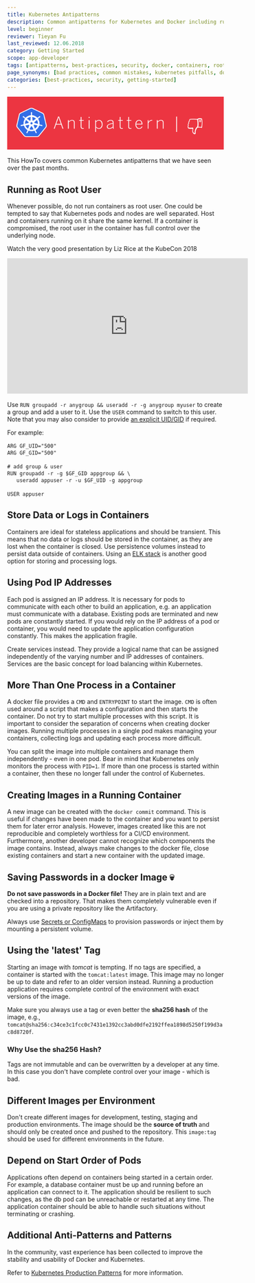 ```yaml
---
title: Kubernetes Antipatterns
description: Common antipatterns for Kubernetes and Docker including running as root, storing data in containers, using latest tags, and other security and operational pitfalls to avoid.
level: beginner
reviewer: Tieyan Fu
last_reviewed: 12.06.2018
category: Getting Started
scope: app-developer
tags: [antipatterns, best-practices, security, docker, containers, root-user, latest-tag, passwords]
page_synonyms: [bad practices, common mistakes, kubernetes pitfalls, docker antipatterns, security issues]
categories: [best-practices, security, getting-started]
---
```


![antipattern](./images/howto-antipattern.png)

This HowTo covers common Kubernetes antipatterns that we have seen over the past months.

## Running as Root User

Whenever possible, do not run containers as root user. One could be tempted to say that Kubernetes pods and nodes are well separated. Host and containers running on it share the same kernel. If a container is compromised, the root user in the container has full control over the underlying node.

Watch the very good presentation by Liz Rice at the KubeCon 2018
<iframe width="560" height="315" src="https://www.youtube.com/embed/ltrV-Qmh3oY" frameborder="0" allow="autoplay; encrypted-media" allowfullscreen></iframe>

Use `RUN groupadd -r anygroup && useradd -r -g anygroup myuser` to create a group and add a user to it. Use the `USER` command to switch to this user.  Note that you may also consider to provide [an explicit UID/GID](https://docs.docker.com/develop/develop-images/dockerfile_best-practices/#user) if required.

For example:

```
ARG GF_UID="500"
ARG GF_GID="500"

# add group & user
RUN groupadd -r -g $GF_GID appgroup && \
   useradd appuser -r -u $GF_UID -g appgroup

USER appuser

```

## Store Data or Logs in Containers

Containers are ideal for stateless applications and should be transient. This means that no data or logs should be stored in the 
container, as they are lost when the container is closed. Use persistence volumes instead to persist data outside
of containers. Using an [ELK stack](https://www.elastic.co/de/what-is/elk-stack) is another good option for storing and processing logs.

## Using Pod IP Addresses

Each pod is assigned an IP address. It is necessary for pods to communicate with each other to build an application, e.g. an application must communicate with a database. Existing pods are terminated and new pods are constantly started. If you would rely on the IP address of a pod or container, you would need to update the application configuration constantly. This makes the application fragile.

Create services instead. They provide a logical name that can be assigned independently of the varying number and IP addresses of containers. Services are the basic concept for load balancing within Kubernetes.

## More Than One Process in a Container

A docker file provides a `CMD` and `ENTRYPOINT` to start the image. `CMD` is often used around a script that makes a configuration and then starts the container. Do not try to start multiple processes with this script. It is important to consider the separation of concerns when creating docker images. Running multiple processes in a single pod makes managing your containers, collecting logs and updating each process more difficult.

You can split the image into multiple containers and manage them independently - even in one pod. Bear in mind that Kubernetes only monitors the process with `PID=1`. If more than one process is started within a container, then these no longer fall under the control of Kubernetes.

## Creating Images in a Running Container

A new image can be created with the `docker commit` command. This is useful if changes have been made to the container and you want to persist them for later error analysis. However, images created like this are not reproducible and completely worthless for a CI/CD environment. Furthermore, another developer cannot recognize which components the image contains. Instead, always make changes to the docker file, close existing containers and start a new container with the updated image.

## Saving Passwords in a docker Image  💀

**Do not save passwords in a Docker file!** They are in plain text and are checked into a repository. That makes them completely vulnerable even if you are using a private repository like the Artifactory.

Always use [Secrets or ConfigMaps](https://kubernetes.io/docs/tasks/inject-data-application/distribute-credentials-secure) to provision passwords or inject them by mounting a persistent volume.

## Using the 'latest' Tag

Starting an image with *tomcat* is tempting. If no tags are specified, a container is started with the `tomcat:latest` image.  This image may no longer be up to date and refer to an older version instead. Running a production application requires complete control of the environment with exact versions of the image.

Make sure you always use a tag or even better the **sha256 hash** of the image, e.g., `tomcat@sha256:c34ce3c1fcc0c7431e1392cc3abd0dfe2192ffea1898d5250f199d3ac8d8720f`.

### Why Use the sha256 Hash?

Tags are not immutable and can be overwritten by a developer at any time. In this case you don't have complete control over your image - which is bad.

## Different Images per Environment

Don't create different images for development, testing, staging and production environments. The image should be the **source of truth** and should only be created once and pushed to the repository. This `image:tag` should be used for different environments in the future.

## Depend on Start Order of Pods

Applications often depend on containers being started in a certain order. For example, a database container must be up and running before an application can connect to it. The application should be resilient to such changes, as the db pod can be unreachable or restarted at any time. The application container should be able to handle such situations without terminating or crashing.

## Additional Anti-Patterns and Patterns

In the community, vast experience has been collected to improve the stability and usability of Docker and Kubernetes.

Refer to [Kubernetes Production Patterns](https://github.com/gravitational/workshop/blob/master/k8sprod.md) for more information.
